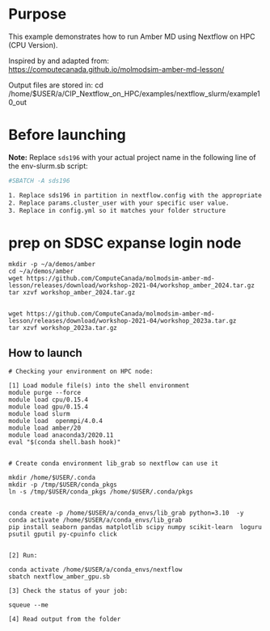 # Purpose

This example demonstrates how to run Amber MD using Nextflow on HPC (CPU Version).

Inspired by and adapted from:  https://computecanada.github.io/molmodsim-amber-md-lesson/ 

Output files are stored in:  cd /home/$USER/a/CIP_Nextflow_on_HPC/examples/nextflow_slurm/example10_out


# Before launching


**Note:** Replace `sds196` with your actual project name in the following line of the env-slurm.sb script:
```bash
#SBATCH -A sds196

1. Replace sds196 in partition in nextflow.config with the appropriate value for your  access configuration.
2. Replace params.cluster_user with your specific user value.
3. Replace in config.yml so it matches your folder structure

```


# prep on SDSC expanse login node
```
mkdir -p ~/a/demos/amber
cd ~/a/demos/amber
wget https://github.com/ComputeCanada/molmodsim-amber-md-lesson/releases/download/workshop-2021-04/workshop_amber_2024.tar.gz
tar xzvf workshop_amber_2024.tar.gz


wget https://github.com/ComputeCanada/molmodsim-amber-md-lesson/releases/download/workshop-2021-04/workshop_2023a.tar.gz
tar xzvf workshop_2023a.tar.gz

```


## How to launch 

```
# Checking your environment on HPC node:

[1] Load module file(s) into the shell environment
module purge --force
module load cpu/0.15.4
module load gpu/0.15.4
module load slurm
module load  openmpi/4.0.4
module load amber/20
module load anaconda3/2020.11
eval "$(conda shell.bash hook)"


# Create conda environment lib_grab so nextflow can use it

mkdir /home/$USER/.conda
mkdir -p /tmp/$USER/conda_pkgs
ln -s /tmp/$USER/conda_pkgs /home/$USER/.conda/pkgs


conda create -p /home/$USER/a/conda_envs/lib_grab python=3.10  -y 
conda activate /home/$USER/a/conda_envs/lib_grab
pip install seaborn pandas matplotlib scipy numpy scikit-learn  loguru psutil gputil py-cpuinfo click


[2] Run:

conda activate /home/$USER/a/conda_envs/nextflow
sbatch nextflow_amber_gpu.sb

[3] Check the status of your job:

squeue --me

[4] Read output from the folder


```
